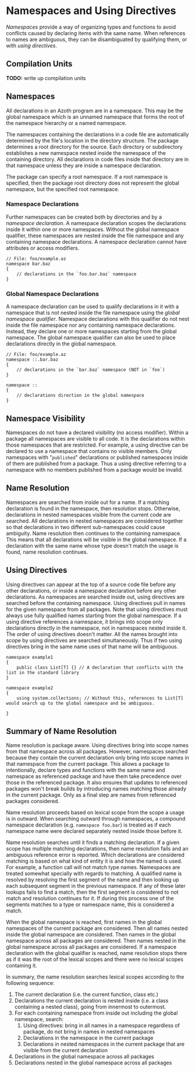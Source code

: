 # Namespaces and Using Directives

*Namespaces* provide a way of organizing types and functions to avoid conflicts caused by declaring items with the same name. When references to names are ambiguous, they can be disambiguated by qualifying them, or with *using directives*.

## Compilation Units

**TODO:** write up compilation units

## Namespaces

All declarations in an Azoth program are in a namespace. This may be the global namespace which is an unnamed namespace that forms the root of the namespace hierarchy or a named namespace.

The namespaces containing the declarations in a code file are automatically determined by the file's location in the directory structure. The package determines a root directory for the source. Each directory or subdirectory establishes a new namespace nested inside the namespace of the containing directory. All declarations in code files inside that directory are in that namespace unless they are inside a namespace declaration.

The package can specify a root namespace. If a root namespace is specified, then the package root directory does not represent the global namespace, but the specified root namespace.

### Namespace Declarations

Further namespaces can be created both by directories and by a *namespace declaration*. A namespace declaration scopes the declarations inside it within one or more namespaces. Without the global namespace qualifier, these namespaces are nested inside the file namespace and any containing namespace declarations. A namespace declaration cannot have attributes or access modifiers.

```azoth
// File: foo/example.az
namespace bar.baz
{
    // declarations in the `foo.bar.baz` namespace
}
```

### Global Namespace Declarations

A namespace declaration can be used to qualify declarations in it with a namespace that is not nested inside the file namespace using the *global namespace qualifier*. Namespace declarations with this qualifier do not nest inside the file namespace nor any containing namespace declarations. Instead, they declare one or more namespaces starting from the global namespace. The global namespace qualifier can also be used to place declarations directly in the global namespace.

```azoth
// File: foo/example.az
namespace ::.bar.baz
{
    // declarations in the `bar.baz` namespace (NOT in `foo`)
}

namespace ::
{
    // declarations direction in the global namespace
}
```

## Namespace Visibility

Namespaces do not have a declared visibility (no access modifier). Within a package all namespaces are visible to all code. It is the declarations within those namespaces that are restricted. For example, a using directive can be declared to use a namespace that contains no visible members. Only namespaces with "`published`" declarations or published namespaces inside of them are published from a package. Thus a using directive referring to a namespace with no members published from a package would be invalid.

## Name Resolution

Namespaces are searched from inside out for a name. If a matching declaration is found in the namespace, then resolution stops. Otherwise, declarations in nested namespaces visible from the current code are searched. All declarations in nested namespaces are considered together so that declarations in two different sub-namespaces could cause ambiguity. Name resolution then continues to the containing namespace. This means that all declarations will be visible in the global namespace. If a declaration with the same name whose type doesn't match the usage is found, name resolution continues.

## Using Directives

Using directives can appear at the top of a source code file before any other declarations, or inside a namespace declaration before any other declarations. As namespaces are searched inside out, using directives are searched before the containing namespace. Using directives pull in names for the given namespace from all packages. Note that using directives must always use fully qualified names starting from the global namespace. If a using directive references a namespace, it brings into scope only declarations directly in the namespace, not in namespaces nested inside it. The order of using directives doesn't matter. All the names brought into scope by using directives are searched simultaneously. Thus if two using directives bring in the same name uses of that name will be ambiguous.

```azoth
namespace example1
{
    public class List[T] {} // A declaration that conflicts with the list in the standard library
}

namespace example2
{
    using system.collections; // Without this, references to List[T] would search up to the global namespace and be ambiguous.

}
```

## Summary of Name Resolution

Name resolution is package aware. Using directives bring into scope names from that namespace across all packages. However, namespaces searched because they contain the current declaration only bring into scope names in that namespace from the current package. This allows a package to intentionally, declare types and functions with the same name and namespace as referenced package and have them take precedence over those in the referenced package. It also ensures that updates to referenced packages won't break builds by introducing names matching those already in the current package. Only as a final step are names from referenced packages considered.

Name resolution proceeds based on lexical scope from the scope a usage is in outward. When searching outward through namespaces, a compound namespace declaration (e.g. `namespace foo.bar`) is treated as if each namespace name were declared separately nested inside those before it.

Name resolution searches until it finds a matching declaration. If a given scope has multiple matching declarations, then name resolution fails and an ambiguous reference error is reported. Which declarations are considered matching is based on what kind of entity it is and how the named is used. For example, a function call will not match type names. Namespaces are treated somewhat specially with regards to matching. A qualified name is resolved by resolving the first segment of the name and then looking up each subsequent segment in the previous namespace. If any of these later lookups fails to find a match, then the first segment is considered to not match and resolution continues for it. If during this process one of the segments matches to a type or namespace name, this is considered a match.

When the global namespace is reached, first names in the global namespaces of the current package are considered. Then all names nested inside the global namespace are considered. Then names in the global namespace across all packages are considered. Then names nested in the global namespace across all packages are considered. If a namespace declaration with the global qualifier is reached, name resolution stops there as if it was the root of the lexical scopes and there were no lexical scopes containing it.

In summary, the name resolution searches lexical scopes according to the following sequence:

1. The current declaration (i.e. the current function, class etc.)
2. Declarations the current declaration is nested inside (i.e. a class containing a nested class), going from innermost to outermost.
3. For each containing namespace from inside out including the global namespace, search:
    1. Using directives: bring in all names in a namespace regardless of package, do not bring in names in nested namespaces
    2. Declarations in the namespace in the current package
    3. Declarations in nested namespaces in the current package that are visible from the current declaration
4. Declarations in the global namespace across all packages
5. Declarations nested in the global namespace across all packages
